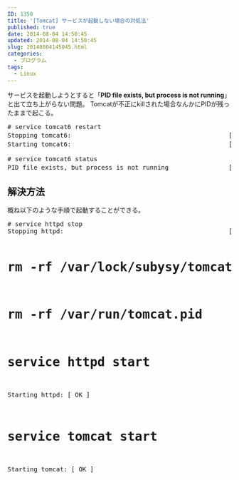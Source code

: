 ```yaml
---
ID: 1350
title: '[Tomcat] サービスが起動しない場合の対処法'
published: true
date: 2014-08-04 14:50:45
updated: 2014-08-04 14:50:45
slug: 20140804145045.html
categories:
  - プログラム
tags:
  - Linux
---
```

サービスを起動しようとすると「<strong>PID file exists, but process is not running</strong>」と出て立ち上がらない問題。
Tomcatが不正にkillされた場合なんかにPIDが残ったままで起こる。

<pre class="cmd">
# service tomcat6 restart
Stopping tomcat6:                                          [失敗]
Starting tomcat6:                                          [失敗]

# service tomcat6 status
PID file exists, but process is not running                [失敗]
</pre>
<!--more-->
<h2>解決方法</h2>
概ね以下のような手順で起動することができる。
<pre class="prettyprint"># service httpd stop
Stopping httpd:                                            [  OK  ]

# rm -rf /var/lock/subysy/tomcat
# rm -rf /var/run/tomcat.pid

# service httpd start
Starting httpd:                                            [  OK  ]

# service tomcat start
Starting tomcat:                                           [  OK  ]</pre>
